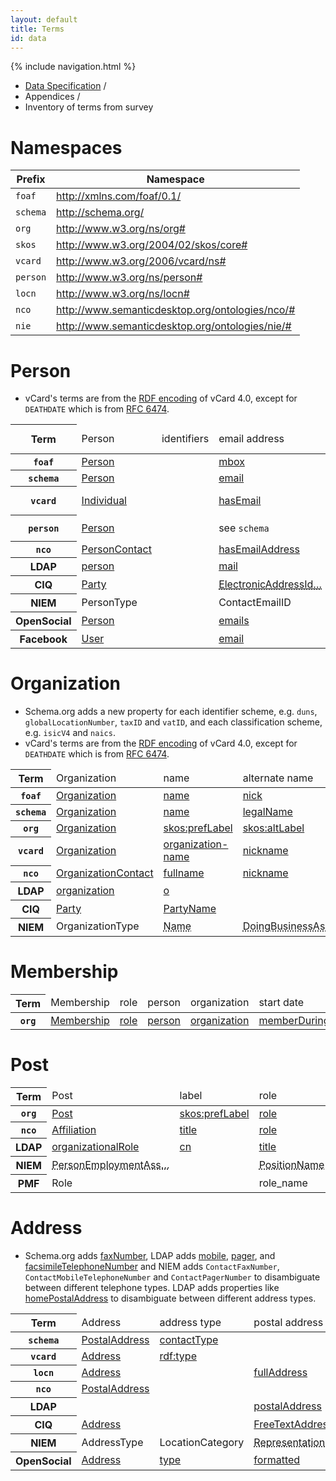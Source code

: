 ```yaml
---
layout: default
title: Terms
id: data
---
```

{% include navigation.html %}

<ul class="breadcrumb">
  <li><a href="/specs/">Data Specification</a> <span class="divider">/</span></li>
  <li>Appendices <span class="divider">/</span></li>
  <li class="active">Inventory of terms from survey</li>
</ul>

# Namespaces

<table>
  <thead>
    <tr>
      <th>Prefix</th>
      <th>Namespace</th>
    </tr>
  </thead>
  <tbody>
    <tr>
      <td>
        <code>foaf</code>
      </td>
      <td>
        <a href='http://xmlns.com/foaf/0.1/'>http://xmlns.com/foaf/0.1/</a>
      </td>
    </tr>
    <tr>
      <td>
        <code>schema</code>
      </td>
      <td>
        <a href='http://schema.org/'>http://schema.org/</a>
      </td>
    </tr>
    <tr>
      <td>
        <code>org</code>
      </td>
      <td>
        <a href='http://www.w3.org/ns/org#'>http://www.w3.org/ns/org#</a>
      </td>
    </tr>
    <tr>
      <td>
        <code>skos</code>
      </td>
      <td>
        <a href='http://www.w3.org/2004/02/skos/core#'>http://www.w3.org/2004/02/skos/core#</a>
      </td>
    </tr>
    <tr>
      <td>
        <code>vcard</code>
      </td>
      <td>
        <a href='http://www.w3.org/2006/vcard/ns#'>http://www.w3.org/2006/vcard/ns#</a>
      </td>
    </tr>
    <tr>
      <td>
        <code>person</code>
      </td>
      <td>
        <a href='http://www.w3.org/ns/person#'>http://www.w3.org/ns/person#</a>
      </td>
    </tr>
    <tr>
      <td>
        <code>locn</code>
      </td>
      <td>
        <a href='http://www.w3.org/ns/locn#'>http://www.w3.org/ns/locn#</a>
      </td>
    </tr>
    <tr>
      <td>
        <code>nco</code>
      </td>
      <td>
        <a href='http://www.semanticdesktop.org/ontologies/nco/#'>http://www.semanticdesktop.org/ontologies/nco/#</a>
      </td>
    </tr>
    <tr>
      <td>
        <code>nie</code>
      </td>
      <td>
        <a href='http://www.semanticdesktop.org/ontologies/nie/#'>http://www.semanticdesktop.org/ontologies/nie/#</a>
      </td>
    </tr>
  </tbody>
</table>


# Person

* vCard's terms are from the [RDF encoding](http://www.w3.org/TR/vcard-rdf/) of vCard 4.0, except for `DEATHDATE` which is from [RFC 6474](http://tools.ietf.org/html/rfc6474).

<table class='table table-striped table-condensed'>
  <thead>
    <tr>
      <th scope='row'>Term</th>
      <td>Person</td>
      <td>identifiers</td>
      <td>email address</td>
      <td>gender</td>
      <td>date of birth</td>
      <td>date of death</td>
      <td>head shot</td>
      <td>biography</td>
      <td>national identity</td>
      <td>external links</td>
      <td>name</td>
      <td>alternate name</td>
      <td>former name</td>
      <td>family name</td>
      <td>given name</td>
      <td>additional name</td>
      <td>honorific prefix</td>
      <td>honorific suffix</td>
    </tr>
  </thead>
  <tbody>
    <tr>
      <th scope='row'>
        <code>foaf</code>
      </th>
      <td>
        <a href='http://xmlns.com/foaf/spec/#term_Person'>
          Person
        </a>
      </td>
      <td>
      </td>
      <td>
        <a href='http://xmlns.com/foaf/spec/#term_mbox'>
          mbox
        </a>
      </td>
      <td>
        <a href='http://xmlns.com/foaf/spec/#term_gender'>
          gender
        </a>
      </td>
      <td>
        <a href='http://xmlns.com/foaf/spec/#term_birthday'>
          birthday
        </a>
      </td>
      <td>
      </td>
      <td>
        <a href='http://xmlns.com/foaf/spec/#term_img'>
          img
        </a>
      </td>
      <td>
      </td>
      <td>
      </td>
      <td>
        <a href='http://xmlns.com/foaf/spec/#term_page'>
          page
        </a>
      </td>
      <td>
        <a href='http://xmlns.com/foaf/spec/#term_name'>
          name
        </a>
      </td>
      <td>
        <a href='http://xmlns.com/foaf/spec/#term_nick'>
          nick
        </a>
      </td>
      <td>
      </td>
      <td>
        <a href='http://xmlns.com/foaf/spec/#term_familyName'>
          familyName
        </a>
      </td>
      <td>
        <a href='http://xmlns.com/foaf/spec/#term_givenName'>
          givenName
        </a>
      </td>
      <td>
      </td>
      <td>
        <a href='http://xmlns.com/foaf/spec/#term_title'>
          title
        </a>
      </td>
      <td>
      </td>
    </tr>
    <tr>
      <th scope='row'>
        <code>schema</code>
      </th>
      <td>
        <a href='http://schema.org/Person'>
          Person
        </a>
      </td>
      <td>
      </td>
      <td>
        <a href='http://schema.org/email'>
          email
        </a>
      </td>
      <td>
        <a href='http://schema.org/gender'>
          gender
        </a>
      </td>
      <td>
        <a href='http://schema.org/birthDate'>
          birthDate
        </a>
      </td>
      <td>
        <a href='http://schema.org/deathDate'>
          deathDate
        </a>
      </td>
      <td>
        <a href='http://schema.org/image'>
          image
        </a>
      </td>
      <td>
      </td>
      <td>
      </td>
      <td>
      </td>
      <td>
        <a href='http://schema.org/'>
          name
        </a>
      </td>
      <td>
      </td>
      <td>
      </td>
      <td>
        <a href='http://schema.org/familyName'>
          familyName
        </a>
      </td>
      <td>
        <a href='http://schema.org/givenName'>
          givenName
        </a>
      </td>
      <td>
        <a href='http://schema.org/additionalName'>
          additionalName
        </a>
      </td>
      <td>
        <a href='http://schema.org/honorificPrefix'>
          honorificPrefix
        </a>
      </td>
      <td>
        <a href='http://schema.org/honorificSuffix'>
          honorificSuffix
        </a>
      </td>
    </tr>
    <tr>
      <th scope='row'>
        <code>vcard</code>
      </th>
      <td>
        <a href='http://www.w3.org/TR/vcard-rdf/#d4e1539'>
          Individual
        </a>
      </td>
      <td>
      </td>
      <td>
        <a href='http://www.w3.org/TR/vcard-rdf/#d4e164'>
          hasEmail
        </a>
      </td>
      <td>
        <a href='http://www.w3.org/TR/vcard-rdf/#d4e200'>
          hasGender
        </a>
      </td>
      <td>
        <a href='http://www.w3.org/TR/vcard-rdf/#d4e695'>
          bday
        </a>
      </td>
      <td>
        <a href='http://tools.ietf.org/html/rfc6474#section-2.3'>
          DEATHDATE
        </a>
      </td>
      <td>
        <a href='http://www.w3.org/TR/vcard-rdf/#d4e396'>
          hasPhoto
        </a>
      </td>
      <td>
      </td>
      <td>
      </td>
      <td>
        <a href='http://www.w3.org/TR/vcard-rdf/#d4e527'>
          hasUrl
        </a>
      </td>
      <td>
        <a href='http://www.w3.org/TR/vcard-rdf/#d4e777'>
          fn
        </a>
      </td>
      <td>
        <a href='http://www.w3.org/TR/vcard-rdf/#d4e912'>
          nickname
        </a>
      </td>
      <td>
      </td>
      <td>
        <a href='http://www.w3.org/TR/vcard-rdf/#d4e764'>
          family-name
        </a>
      </td>
      <td>
        <a href='http://www.w3.org/TR/vcard-rdf/#d4e790'>
          given-name
        </a>
      </td>
      <td>
        <a href='http://www.w3.org/TR/vcard-rdf/#d4e668'>
          additional-name
        </a>
      </td>
      <td>
        <a href='http://www.w3.org/TR/vcard-rdf/#d4e804'>
          honorific-prefix
        </a>
      </td>
      <td>
        <a href='http://www.w3.org/TR/vcard-rdf/#d4e817'>
          honorific-suffix
        </a>
      </td>
    </tr>
    <tr>
      <th scope='row'>
        <code>person</code>
      </th>
      <td>
        <a href='http://www.w3.org/ns/person#Person'>
          Person
        </a>
      </td>
      <td>
      </td>
      <td>
        see <code>schema</code>
      </td>
      <td>
        see <code>schema</code>
      </td>
      <td>
        see <code>schema</code>
      </td>
      <td>
        see <code>schema</code>
      </td>
      <td>
        see <code>schema</code>
      </td>
      <td>
      </td>
      <td>
      </td>
      <td>
        see <code>foaf</code>
      </td>
      <td>
        see <code>foaf</code>
      </td>
      <td>
        <a href='http://dublincore.org/documents/dcmi-terms/#terms-alternative'>
          alternative
        </a>
      </td>
      <td>
        <a href='http://www.w3.org/ns/person#birthName'>
          birthName
        </a>
      </td>
      <td>
        see <code>foaf</code>
      </td>
      <td>
        see <code>foaf</code>
      </td>
      <td>
        see <code>schema</code>
      </td>
      <td>
        see <code>schema</code>
      </td>
      <td>
        see <code>schema</code>
      </td>
    </tr>
    <tr>
      <th scope='row'>
        <code>nco</code>
      </th>
      <td>
        <a href='http://www.semanticdesktop.org/ontologies/nco/#PersonContact'>
          PersonContact
        </a>
      </td>
      <td>
      </td>
      <td>
        <a href='http://www.semanticdesktop.org/ontologies/nco/#hasEmailAddress'>
          hasEmailAddress
        </a>
      </td>
      <td>
        <a href='http://www.semanticdesktop.org/ontologies/nco/#gender'>
          gender
        </a>
      </td>
      <td>
        <a href='http://www.semanticdesktop.org/ontologies/nco/#birthDate'>
          birthDate
        </a>
      </td>
      <td>
      </td>
      <td>
        <a href='http://www.semanticdesktop.org/ontologies/nco/#photo'>
          photo
        </a>
      </td>
      <td>
      </td>
      <td>
      </td>
      <td>
        <a href='http://www.semanticdesktop.org/ontologies/nco/#url'>
          url
        </a>
      </td>
      <td>
        <a href='http://www.semanticdesktop.org/ontologies/nco/#fullname'>
          fullname
        </a>
      </td>
      <td>
        <a href='http://www.semanticdesktop.org/ontologies/nco/#nickname'>
          nickname
        </a>
      </td>
      <td>
      </td>
      <td>
        <a href='http://www.semanticdesktop.org/ontologies/nco/#nameFamily'>
          nameFamily
        </a>
      </td>
      <td>
        <a href='http://www.semanticdesktop.org/ontologies/nco/#nameGiven'>
          nameGiven
        </a>
      </td>
      <td>
        <a href='http://www.semanticdesktop.org/ontologies/nco/#nameAdditional'>
          nameAdditional
        </a>
      </td>
      <td>
        <a href='http://www.semanticdesktop.org/ontologies/nco/#nameHonorificPrefix'>
          nameHonorificPrefix
        </a>
      </td>
      <td>
        <a href='http://www.semanticdesktop.org/ontologies/nco/#nameHonorificSuffix'>
          nameHonorificSuffix
        </a>
      </td>
    </tr>
    <tr>
      <th scope='row'>
        LDAP
      </th>
      <td>
        <a href='http://tools.ietf.org/html/rfc4519#section-3.12'>
          person
        </a>
      </td>
      <td>
      </td>
      <td>
        <a href='http://tools.ietf.org/html/rfc4524#section-2.16'>
          mail
        </a>
      </td>
      <td>
      </td>
      <td>
      </td>
      <td>
      </td>
      <td>
        <a href='http://tools.ietf.org/html/rfc2798#section-2.6'>
          jpegPhoto
        </a>
      </td>
      <td>
      </td>
      <td>
      </td>
      <td>
      </td>
      <td>
        <a href='http://tools.ietf.org/html/rfc4519#section-2.3'>
          cn
        </a>
      </td>
      <td>
      </td>
      <td>
      </td>
      <td>
        <a href='http://tools.ietf.org/html/rfc4519#section-2.32'>
          sn
        </a>
      </td>
      <td>
        <a href='http://tools.ietf.org/html/rfc4519#section-2.12'>
          givenName
        </a>
      </td>
      <td>
        <a href='http://tools.ietf.org/html/rfc4519#section-2.14'>
          initials
        </a>
      </td>
      <td>
        <a href='http://tools.ietf.org/html/rfc4519#section-2.21'>
          personalTitle
        </a>
      </td>
      <td>
        <a href='http://tools.ietf.org/html/rfc4519#section-2.11'>
          <abbr title='generationQuantifier'>generationQuantifie…</abbr>
        </a>
      </td>
    </tr>
    <tr>
      <th scope='row'>
        CIQ
      </th>
      <td>
        <a href='http://docs.oasis-open.org/ciq/v3.0/xPRL/specs/ciq-xprl-specs.html#_Toc213421948'>
          Party
        </a>
      </td>
      <td>
      </td>
      <td>
        <a href='http://docs.oasis-open.org/ciq/v3.0/specs/ciq-specs-v3.html#_Toc193533305'>
          <abbr title='ElectronicAddressIdentifier'>ElectronicAddressId…</abbr>
        </a>
      </td>
      <td>
        <a href='http://docs.oasis-open.org/emergency/edxl-have/cs01/xPIL.xsd'>
          Gender
        </a>
      </td>
      <td>
        <a href='http://docs.oasis-open.org/ciq/v3.0/specs/ciq-specs-v3.html#_Toc193533303'>
          BirthDateTime
        </a>
      </td>
      <td>
        <a href='http://docs.oasis-open.org/emergency/edxl-have/cs01/xPIL.xsd'>
          Date
        </a>
      </td>
      <td>
      </td>
      <td>
        <a href='http://docs.oasis-open.org/emergency/edxl-have/cs01/xPIL.xsd'>
          FreeTextLines
        </a>
      </td>
      <td>
      </td>
      <td>
      </td>
      <td>
        <a href='http://docs.oasis-open.org/ciq/v3.0/specs/ciq-specs-v3.html#_Toc207716020'>
          PartyName
        </a>
      </td>
      <td>
      </td>
      <td>
      </td>
      <td>
      </td>
      <td>
      </td>
      <td>
      </td>
      <td>
      </td>
      <td>
      </td>
    </tr>
    <tr>
      <th scope='row'>
        NIEM
      </th>
      <td>
        PersonType
      </td>
      <td>
      </td>
      <td>
        ContactEmailID
      </td>
      <td>
        <abbr title='PersonSex'>Sex</abbr>
      </td>
      <td>
        <abbr title='PersonBirthDate'>BirthDate</abbr>
      </td>
      <td>
        <abbr title='PersonDeathDate'>DeathDate</abbr>
      </td>
      <td>
        <abbr title='PersonDigitalImage'>DigitalImage</abbr>
      </td>
      <td>
        <abbr title='PersonDescriptionText'>DescriptionText</abbr>
      </td>
      <td>
      </td>
      <td>
      </td>
      <td>
        <abbr title='PersonFullName'>FullName</abbr>
      </td>
      <td>
        <abbr title='PersonAlternateName'>AlternateName</abbr>
      </td>
      <td>
        <abbr title='PersonMaidenName'>MaidenName</abbr>
      </td>
      <td>
        <abbr title='PersonSurName'>SurName</abbr>
      </td>
      <td>
        <abbr title='PersonGivenName'>GivenName</abbr>
      </td>
      <td>
        <abbr title='PersonMiddleName'>MiddleName</abbr>
      </td>
      <td>
        <abbr title='PersonNamePrefixText'>NamePrefixText</abbr>
      </td>
      <td>
        <abbr title='PersonNameSuffixText'>NameSuffixText</abbr>
      </td>
    </tr>
    <tr>
      <th scope='row'>
        OpenSocial
      </th>
      <td>
        <a href='http://opensocial-resources.googlecode.com/svn/spec/trunk/Social-Data.xml#Person'>
          Person
        </a>
      </td>
      <td>
      </td>
      <td>
        <a href='http://opensocial-resources.googlecode.com/svn/spec/trunk/Social-Data.xml#Person'>
          emails
        </a>
      </td>
      <td>
        <a href='http://opensocial-resources.googlecode.com/svn/spec/trunk/Social-Data.xml#Person'>
          gender
        </a>
      </td>
      <td>
        <a href='http://opensocial-resources.googlecode.com/svn/spec/trunk/Social-Data.xml#Person'>
          birthday
        </a>
      </td>
      <td>
      </td>
      <td>
        <a href='http://opensocial-resources.googlecode.com/svn/spec/trunk/Social-Data.xml#Person'>
          photos
        </a>
      </td>
      <td>
      </td>
      <td>
      </td>
      <td>
        <a href='http://opensocial-resources.googlecode.com/svn/spec/trunk/Social-Data.xml#Person'>
          urls
        </a>
      </td>
      <td>
        <a href='http://opensocial-resources.googlecode.com/svn/spec/trunk/Social-Data.xml#Person'>
          displayName
        </a>
      </td>
      <td>
        <a href='http://opensocial-resources.googlecode.com/svn/spec/trunk/Social-Data.xml#Person'>
          nickname
        </a>
      </td>
      <td>
        <a href='http://opensocial-resources.googlecode.com/svn/spec/trunk/Social-Data.xml#Person'>
          alternateNames
        </a>
      </td>
      <td>
        <a href='http://opensocial-resources.googlecode.com/svn/spec/trunk/Social-Data.xml#Name'>
          familyName
        </a>
      </td>
      <td>
        <a href='http://opensocial-resources.googlecode.com/svn/spec/trunk/Social-Data.xml#Name'>
          givenName
        </a>
      </td>
      <td>
        <a href='http://opensocial-resources.googlecode.com/svn/spec/trunk/Social-Data.xml#Name'>
          middleName
        </a>
      </td>
      <td>
        <a href='http://opensocial-resources.googlecode.com/svn/spec/trunk/Social-Data.xml#Name'>
          honorificPrefix
        </a>
      </td>
      <td>
        <a href='http://opensocial-resources.googlecode.com/svn/spec/trunk/Social-Data.xml#Name'>
          honorificSuffix
        </a>
      </td>
    </tr>
    <tr>
      <th scope='row'>
        Facebook
      </th>
      <td>
        <a href='https://developers.facebook.com/docs/reference/api/user/'>
          User
        </a>
      </td>
      <td>
      </td>
      <td>
        <a href='https://developers.facebook.com/docs/reference/api/user/'>
          email
        </a>
      </td>
      <td>
        <a href='https://developers.facebook.com/docs/reference/api/user/'>
          gender
        </a>
      </td>
      <td>
        <a href='https://developers.facebook.com/docs/reference/api/user/'>
          birthday
        </a>
      </td>
      <td>
      </td>
      <td>
        <a href='https://developers.facebook.com/docs/reference/api/user/'>
          picture
        </a>
      </td>
      <td>
        <a href='https://developers.facebook.com/docs/reference/api/user/'>
          bio
        </a>
      </td>
      <td>
      </td>
      <td>
      </td>
      <td>
        <a href='https://developers.facebook.com/docs/reference/api/user/'>
          name
        </a>
      </td>
      <td>
      </td>
      <td>
      </td>
      <td>
        <a href='https://developers.facebook.com/docs/reference/api/user/'>
          last_name
        </a>
      </td>
      <td>
        <a href='https://developers.facebook.com/docs/reference/api/user/'>
          first_name
        </a>
      </td>
      <td>
      </td>
      <td>
      </td>
      <td>
      </td>
    </tr>
  </tbody>
</table>


# Organization

* Schema.org adds a new property for each identifier scheme, e.g. `duns`, `globalLocationNumber`, `taxID` and `vatID`, and each classification scheme, e.g. `isicV4` and `naics`.
* vCard's terms are from the [RDF encoding](http://www.w3.org/TR/vcard-rdf/) of vCard 4.0, except for `DEATHDATE` which is from [RFC 6474](http://tools.ietf.org/html/rfc6474).

<table class='table table-striped table-condensed'>
  <thead>
    <tr>
      <th scope='row'>Term</th>
      <td>Organization</td>
      <td>name</td>
      <td>alternate name</td>
      <td>identifier</td>
      <td>classification</td>
      <td>child organization</td>
      <td>founding date</td>
      <td>dissolution date</td>
    </tr>
  </thead>
  <tbody>
    <tr>
      <th scope='row'>
        <code>foaf</code>
      </th>
      <td>
        <a href='http://xmlns.com/foaf/spec/#term_Organization'>
          Organization
        </a>
      </td>
      <td>
        <a href='http://xmlns.com/foaf/spec/#term_name'>
          name
        </a>
      </td>
      <td>
        <a href='http://xmlns.com/foaf/spec/#term_nick'>
          nick
        </a>
      </td>
      <td>
      </td>
      <td>
      </td>
      <td>
        <a href='http://xmlns.com/foaf/spec/#term_member'>
          member
        </a>
      </td>
      <td>
        <a href='http://xmlns.com/foaf/spec/#term_'>
          birthday
        </a>
      </td>
      <td>
      </td>
    </tr>
    <tr>
      <th scope='row'>
        <code>schema</code>
      </th>
      <td>
        <a href='http://schema.org/Organization'>
          Organization
        </a>
      </td>
      <td>
        <a href='http://schema.org/name'>
          name
        </a>
      </td>
      <td>
        <a href='http://schema.org/legalName'>
          legalName
        </a>
      </td>
      <td>
        <a href='http://schema.org/duns'>
          duns
        </a>
      </td>
      <td>
        <a href='http://schema.org/naics'>
          naics
        </a>
      </td>
      <td>
        <a href='http://schema.org/member'>
          member
        </a>
      </td>
      <td>
        <a href='http://schema.org/foundingDate'>
          foundingDate
        </a>
      </td>
      <td>
      </td>
    </tr>
    <tr>
      <th scope='row'>
        <code>org</code>
      </th>
      <td>
        <a href='http://www.w3.org/TR/vocab-org/#org:Organization'>
          Organization
        </a>
      </td>
      <td>
        <a href='http://www.w3.org/TR/skos-reference/#labels'>
          skos:prefLabel
        </a>
      </td>
      <td>
        <a href='http://www.w3.org/TR/skos-reference/#labels'>
          skos:altLabel
        </a>
      </td>
      <td>
        <a href='http://www.w3.org/TR/vocab-org/#org:identifier'>
          identifier
        </a>
      </td>
      <td>
        <a href='http://www.w3.org/TR/vocab-org/#org:classification'>
          classification
        </a>
      </td>
      <td>
        <a href='http://www.w3.org/TR/vocab-org/#org:hasSubOrganization'>
          hasSubOrganization
        </a>
      </td>
      <td>
        see <code>foaf</code>
      </td>
      <td>
      </td>
    </tr>
    <tr>
      <th scope='row'>
        <code>vcard</code>
      </th>
      <td>
        <a href='http://www.w3.org/TR/vcard-rdf/#d4e1877'>
          Organization
        </a>
      </td>
      <td>
        <a href='http://www.w3.org/TR/vcard-rdf/#d4e939'>
          organization-name
        </a>
      </td>
      <td>
        <a href='http://www.w3.org/TR/vcard-rdf/#d4e912'>
          nickname
        </a>
      </td>
      <td>
        <a href='http://www.w3.org/TR/vcard-rdf/#d4e516'>
          hasUID
        </a>
      </td>
      <td>
      </td>
      <td>
      </td>
      <td>
        <a href='http://www.w3.org/TR/vcard-rdf/#d4e695'>
          bday
        </a>
      </td>
      <td>
        <a href='http://tools.ietf.org/html/rfc6474#section-2.3'>
          DEATHDATE
        </a>
      </td>
    </tr>
    <tr>
      <th scope='row'>
        <code>nco</code>
      </th>
      <td>
        <a href='http://www.semanticdesktop.org/ontologies/nco/#OrganizationContact'>
          OrganizationContact
        </a>
      </td>
      <td>
        <a href='http://www.semanticdesktop.org/ontologies/nco/#fullname'>
          fullname
        </a>
      </td>
      <td>
        <a href='http://www.semanticdesktop.org/ontologies/nco/#nickname'>
          nickname
        </a>
      </td>
      <td>
        <a href='http://www.semanticdesktop.org/ontologies/nie/#identifier'>
          nie:identifier
        </a>
      </td>
      <td>
      </td>
      <td>
      </td>
      <td>
        <a href='http://www.semanticdesktop.org/ontologies/nco/#birthDate'>
          birthDate
        </a>
      </td>
      <td>
      </td>
    </tr>
    <tr>
      <th scope='row'>
        LDAP
      </th>
      <td>
        <a href='http://tools.ietf.org/html/rfc4519#section-3.8'>
          organization
        </a>
      </td>
      <td>
        <a href='http://tools.ietf.org/html/rfc4519#section-2.19'>
          o
        </a>
      </td>
      <td>
      </td>
      <td>
        <a href='http://tools.ietf.org/html/rfc4524#section-2.24'>
          uniqueIdentifier
        </a>
      </td>
      <td>
        <a href='http://tools.ietf.org/html/rfc4524#section-2.1'>
          businessCategory
        </a>
      </td>
      <td>
        <a href='http://tools.ietf.org/html/rfc4524#section-2.17'>
          member
        </a>
      </td>
      <td>
      </td>
      <td>
      </td>
    </tr>
    <tr>
      <th scope='row'>
        CIQ
      </th>
      <td>
        <a href='http://docs.oasis-open.org/ciq/v3.0/xPRL/specs/ciq-xprl-specs.html#_Toc213421948'>
          Party
        </a>
      </td>
      <td>
        <a href='http://docs.oasis-open.org/ciq/v3.0/specs/ciq-specs-v3.html#_Toc207716020'>
          PartyName
        </a>
      </td>
      <td>
      </td>
      <td>
        <a href='http://docs.oasis-open.org/emergency/edxl-have/cs01/xPIL.xsd'>
          Identifier
        </a>
      </td>
      <td>
        <a href='http://docs.oasis-open.org/emergency/edxl-have/cs01/xPIL.xsd'>
          Type
        </a>
      </td>
      <td>
        <a href='http://docs.oasis-open.org/ciq/v3.0/specs/ciq-specs-v3.html#_Toc193533310'>
          Relationship
        </a>
      </td>
      <td>
        <a href='http://docs.oasis-open.org/emergency/edxl-have/cs01/xPIL.xsd'>
          Date
        </a>
      </td>
      <td>
        <a href='http://docs.oasis-open.org/emergency/edxl-have/cs01/xPIL.xsd'>
          Date
        </a>
      </td>
    </tr>
    <tr>
      <th scope='row'>
        NIEM
      </th>
      <td>
        OrganizationType
      </td>
      <td>
        <abbr title='OrganizationName'>Name</abbr>
      </td>
      <td>
        <abbr title='OrganizationDoingBusinessAsName'>DoingBusinessAsName</abbr>
      </td>
      <td>
        <abbr title='OrganizationIdentification'>Identification</abbr>
      </td>
      <td>
        <abbr title='OrganizationCategory'>Category</abbr>
      </td>
      <td>
        <abbr title='OrganizationParent'>Parent</abbr>
      </td>
      <td>
        <abbr title='OrganizationEstablishedDate'>EstablishedDate</abbr>
      </td>
      <td>
        <abbr title='OrganizationTerminationDate'>TerminationDate</abbr>
      </td>
    </tr>
  </tbody>
</table>


# Membership

<table class='table table-striped table-condensed'>
  <thead>
    <tr>
      <th scope='row'>Term</th>
      <td>Membership</td>
      <td>role</td>
      <td>person</td>
      <td>organization</td>
      <td>start date</td>
      <td>end date</td>
    </tr>
  </thead>
  <tbody>
    <tr>
      <th scope='row'>
        <code>org</code>
      </th>
      <td>
        <a href='http://www.w3.org/TR/vocab-org/#org:Membership'>
          Membership
        </a>
      </td>
      <td>
        <a href='http://www.w3.org/TR/vocab-org/#org:role'>
          role
        </a>
      </td>
      <td>
        <a href='http://www.w3.org/TR/vocab-org/#org:person'>
          person
        </a>
      </td>
      <td>
        <a href='http://www.w3.org/TR/vocab-org/#org:organization'>
          organization
        </a>
      </td>
      <td>
        <a href='http://www.w3.org/TR/vocab-org/#org:memberDuring'>
          memberDuring
        </a>
      </td>
      <td>
        <a href='http://www.w3.org/TR/vocab-org/#org:memberDuring'>
          memberDuring
        </a>
      </td>
    </tr>
  </tbody>
</table>


# Post

<table class='table table-striped table-condensed'>
  <thead>
    <tr>
      <th scope='row'>Term</th>
      <td>Post</td>
      <td>label</td>
      <td>role</td>
      <td>organization</td>
      <td>person</td>
    </tr>
  </thead>
  <tbody>
    <tr>
      <th scope='row'>
        <code>org</code>
      </th>
      <td>
        <a href='http://www.w3.org/TR/vocab-org/#org:Post'>
          Post
        </a>
      </td>
      <td>
        <a href='http://www.w3.org/TR/skos-reference/#labels'>
          skos:prefLabel
        </a>
      </td>
      <td>
        <a href='http://www.w3.org/TR/vocab-org/#org:role'>
          role
        </a>
      </td>
      <td>
        <a href='http://www.w3.org/TR/vocab-org/#org:postIn'>
          postIn
        </a>
      </td>
      <td>
        <a href='http://www.w3.org/TR/vocab-org/#org:heldBy'>
          heldBy
        </a>
      </td>
    </tr>
    <tr>
      <th scope='row'>
        <code>nco</code>
      </th>
      <td>
        <a href='http://www.semanticdesktop.org/ontologies/nco/#Affiliation'>
          Affiliation
        </a>
      </td>
      <td>
        <a href='http://www.semanticdesktop.org/ontologies/nco/#title'>
          title
        </a>
      </td>
      <td>
        <a href='http://www.semanticdesktop.org/ontologies/nco/#role'>
          role
        </a>
      </td>
      <td>
        <a href='http://www.semanticdesktop.org/ontologies/nco/#org'>
          org
        </a>
      </td>
      <td>
      </td>
    </tr>
    <tr>
      <th scope='row'>
        LDAP
      </th>
      <td>
        <a href='http://tools.ietf.org/html/rfc4519#section-3.10'>
          organizationalRole
        </a>
      </td>
      <td>
        <a href='http://tools.ietf.org/html/rfc4519#section-2.3'>
          cn
        </a>
      </td>
      <td>
        <a href='http://tools.ietf.org/html/rfc4519#section-2.38'>
          title
        </a>
      </td>
      <td>
        <a href='http://tools.ietf.org/html/rfc4519#section-2.20'>
          o
        </a>
      </td>
      <td>
        <a href='http://tools.ietf.org/html/rfc4519#section-2.28'>
          roleOccupant
        </a>
      </td>
    </tr>
    <tr>
      <th scope='row'>
        NIEM
      </th>
      <td>
        <abbr title='PersonEmploymentAssociationType'>PersonEmploymentAss…</abbr>
      </td>
      <td>
      </td>
      <td>
        <abbr title='EmployeePositionName'>PositionName</abbr>
      </td>
      <td>
        Employer
      </td>
      <td>
        <abbr title='EmployeeReference'>Reference</abbr>
      </td>
    </tr>
    <tr>
      <th scope='row'>
        PMF
      </th>
      <td>
        Role
      </td>
      <td>
      </td>
      <td>
        role_name
      </td>
      <td>
        primary_object
      </td>
      <td>
        related_object
      </td>
    </tr>
  </tbody>
</table>


# Address

* Schema.org adds [faxNumber](http://schema.org/PostalAddress), LDAP adds [mobile](http://tools.ietf.org/html/rfc4524#section-2.18), [pager](http://tools.ietf.org/html/rfc4524#section-2.20),
and [facsimileTelephoneNumber](http://tools.ietf.org/html/rfc4519#section-2.10) and NIEM adds `ContactFaxNumber`, `ContactMobileTelephoneNumber` and `ContactPagerNumber` to disambiguate between different telephone types. LDAP adds properties like [homePostalAddress](http://tools.ietf.org/html/rfc4524#section-2.13) to disambiguate between different address types.

<table class='table table-striped table-condensed'>
  <thead>
    <tr>
      <th scope='row'>Term</th>
      <td>Address</td>
      <td>address type</td>
      <td>postal address</td>
      <td>telephone</td>
    </tr>
  </thead>
  <tbody>
    <tr>
      <th scope='row'>
        <code>schema</code>
      </th>
      <td>
        <a href='http://schema.org/PostalAddress'>
          PostalAddress
        </a>
      </td>
      <td>
        <a href='http://schema.org/contactType'>
          contactType
        </a>
      </td>
      <td>
      </td>
      <td>
        <a href='http://schema.org/telephone'>
          telephone
        </a>
      </td>
    </tr>
    <tr>
      <th scope='row'>
        <code>vcard</code>
      </th>
      <td>
        <a href='http://www.w3.org/TR/vcard-rdf/#d4e1126'>
          Address
        </a>
      </td>
      <td>
        <a href='http://www.w3.org/TR/rdf-schema/#ch_type'>
          rdf:type
        </a>
      </td>
      <td>
      </td>
      <td>
        <a href='http://www.w3.org/TR/vcard-rdf/#d4e491'>
          hasTelephone
        </a>
      </td>
    </tr>
    <tr>
      <th scope='row'>
        <code>locn</code>
      </th>
      <td>
        <a href='http://philarcher.org/isa/locn-v1.00.html#locn:Address'>
          Address
        </a>
      </td>
      <td>
      </td>
      <td>
        <a href='http://philarcher.org/isa/locn-v1.00.html#locn:fullAddress'>
          fullAddress
        </a>
      </td>
      <td>
      </td>
    </tr>
    <tr>
      <th scope='row'>
        <code>nco</code>
      </th>
      <td>
        <a href='http://www.semanticdesktop.org/ontologies/nco/#PostalAddress'>
          PostalAddress
        </a>
      </td>
      <td>
      </td>
      <td>
      </td>
      <td>
      </td>
    </tr>
    <tr>
      <th scope='row'>
        LDAP
      </th>
      <td>
      </td>
      <td>
      </td>
      <td>
        <a href='http://tools.ietf.org/html/rfc4519#section-2.23'>
          postalAddress
        </a>
      </td>
      <td>
        <a href='http://tools.ietf.org/html/rfc4519#section-2.35'>
          telephoneNumber
        </a>
      </td>
    </tr>
    <tr>
      <th scope='row'>
        CIQ
      </th>
      <td>
        <a href='http://docs.oasis-open.org/ciq/v3.0/specs/ciq-specs-v3.html#_Toc207716059'>
          Address
        </a>
      </td>
      <td>
      </td>
      <td>
        <a href='http://docs.oasis-open.org/ciq/v3.0/specs/ciq-specs-v3.html#_Toc207716059'>
          FreeTextAddress
        </a>
      </td>
      <td>
        <a href='http://docs.oasis-open.org/ciq/v3.0/specs/ciq-specs-v3.html#_Toc193533305'>
          ContactNumber
        </a>
      </td>
    </tr>
    <tr>
      <th scope='row'>
        NIEM
      </th>
      <td>
        AddressType
      </td>
      <td>
        LocationCategory
      </td>
      <td>
        <abbr title='AddressRepresentation'>Representation</abbr>
      </td>
      <td>
        <abbr title='ContactTelephoneNumber'>TelephoneNumber</abbr>
      </td>
    </tr>
    <tr>
      <th scope='row'>
        OpenSocial
      </th>
      <td>
        <a href='http://opensocial-resources.googlecode.com/svn/spec/trunk/Social-Data.xml#Address'>
          Address
        </a>
      </td>
      <td>
        <a href='http://opensocial-resources.googlecode.com/svn/spec/trunk/Social-Data.xml#Address'>
          type
        </a>
      </td>
      <td>
        <a href='http://opensocial-resources.googlecode.com/svn/spec/trunk/Social-Data.xml#Address'>
          formatted
        </a>
      </td>
      <td>
        <a href='http://opensocial-resources.googlecode.com/svn/spec/trunk/Social-Data.xml#Address'>
          phoneNumbers
        </a>
      </td>
    </tr>
  </tbody>
</table>

